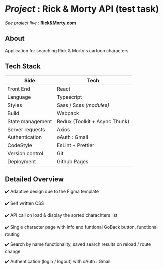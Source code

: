 # _Project_ : Rick & Morty API (test task)

_See project live :_ **[Rick&Morty.com](https://apaltrow.github.io/test-task-rick-and-morty/)**

## About

Application for searching Rick & Morty's cartoon characters.

## Tech Stack

| Side             | Tech                          |
| ---------------- | ----------------------------- |
| Front End        | React                         |
| Language         | Typescript                    |
| Styles           | Sass / Scss _(modules)_       |
| Build            | Webpack                       |
| State management | Redux (Toolkit + Async Thunk) |
| Server requests  | Axios                         |
| Authentication   | oAuth : Gmail                 |
| CodeStyle        | EsLint + Prettier             |
| Version control  | Git                           |
| Deployment       | Github Pages                  |

## Detailed Overview

✔️ Adaptive design due to the Figma template

✔️ Self written CSS

✔️ API call on load & display the sorted charachters list

✔️ Single character page with info and funtional GoBack button, functional routing

✔️ Search by name functionality, saved search results on reload / route change

✔️ Authentication (login / logout) with oAuth : Gmail
